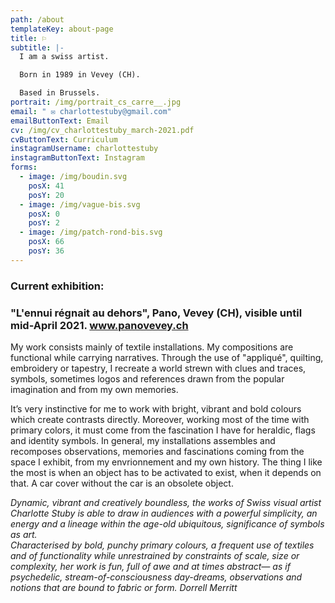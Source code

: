 ```yaml
---
path: /about
templateKey: about-page
title: ⚐
subtitle: |-
  I am a swiss artist.

  Born in 1989 in Vevey (CH). 

  Based in Brussels.
portrait: /img/portrait_cs_carre__.jpg
email: " ✉︎ charlottestuby@gmail.com"
emailButtonText: Email
cv: /img/cv_charlottestuby_march-2021.pdf
cvButtonText: Curriculum
instagramUsername: charlottestuby
instagramButtonText: Instagram
forms:
  - image: /img/boudin.svg
    posX: 41
    posY: 20
  - image: /img/vague-bis.svg
    posX: 0
    posY: 2
  - image: /img/patch-rond-bis.svg
    posX: 66
    posY: 36
---
```

### **Current exhibition:**

### **"L'ennui régnait au dehors", Pano, Vevey (CH), visible  until mid-April 2021. www.panovevey.ch**

My work consists mainly of textile installations. My compositions are functional while carrying narratives. Through the use of "appliqué", quilting, embroidery or tapestry, I recreate a world strewn with clues and traces, symbols, sometimes logos and references drawn from the popular imagination and from my own memories. 

It’s very instinctive for me to work with bright, vibrant and bold colours which create contrasts directly. Moreover, working most of the time with primary colors, it must come from the fascination I have for heraldic, flags and identity symbols. In general, my installations assembles and recomposes observations, memories and fascinations coming from the space I exhibit, from my envrionnement and my own history. The thing I like the most is when an object has to be activated to exist, when it depends on that. A car cover without the car is an obsolete object.

*Dynamic, vibrant and creatively boundless, the works of Swiss visual artist Charlotte Stuby is able to draw in audiences with a powerful simplicity, an energy and a lineage within the age-old ubiquitous, significance of symbols as art.*\
*Characterised by bold, punchy primary colours, a frequent use of textiles and of functionality while unrestrained by constraints of scale, size or complexity, her work is fun, full of awe and at times abstract— as if psychedelic, stream-of-consciousness day-dreams, observations and notions that are bound to fabric or form.  Dorrell Merritt*